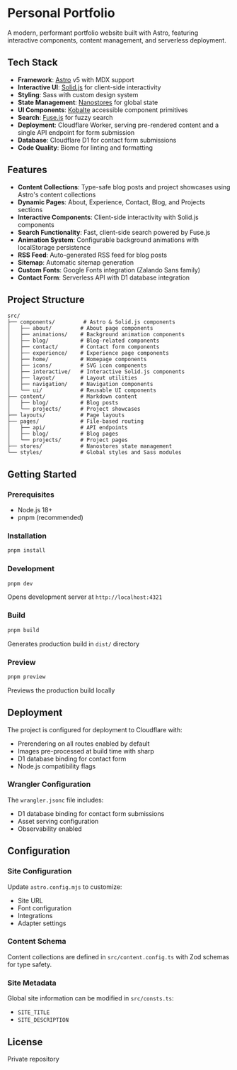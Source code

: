 # Personal Portfolio

A modern, performant portfolio website built with Astro, featuring interactive components, content management, and serverless deployment.

## Tech Stack

- **Framework**: [Astro](https://astro.build) v5 with MDX support
- **Interactive UI**: [Solid.js](https://www.solidjs.com) for client-side interactivity
- **Styling**: Sass with custom design system
- **State Management**: [Nanostores](https://github.com/nanostores/nanostores) for global state
- **UI Components**: [Kobalte](https://kobalte.dev) accessible component primitives
- **Search**: [Fuse.js](https://fusejs.io) for fuzzy search
- **Deployment**: Cloudflare Worker, serving pre-rendered content and a single API endpoint for form submission
- **Database**: Cloudflare D1 for contact form submissions
- **Code Quality**: Biome for linting and formatting

## Features

- **Content Collections**: Type-safe blog posts and project showcases using Astro's content collections
- **Dynamic Pages**: About, Experience, Contact, Blog, and Projects sections
- **Interactive Components**: Client-side interactivity with Solid.js components
- **Search Functionality**: Fast, client-side search powered by Fuse.js
- **Animation System**: Configurable background animations with localStorage persistence
- **RSS Feed**: Auto-generated RSS feed for blog posts
- **Sitemap**: Automatic sitemap generation
- **Custom Fonts**: Google Fonts integration (Zalando Sans family)
- **Contact Form**: Serverless API with D1 database integration

## Project Structure

```
src/
├── components/         # Astro & Solid.js components
│   ├── about/         # About page components
│   ├── animations/    # Background animation components
│   ├── blog/          # Blog-related components
│   ├── contact/       # Contact form components
│   ├── experience/    # Experience page components
│   ├── home/          # Homepage components
│   ├── icons/         # SVG icon components
│   ├── interactive/   # Interactive Solid.js components
│   ├── layout/        # Layout utilities
│   ├── navigation/    # Navigation components
│   └── ui/            # Reusable UI components
├── content/           # Markdown content
│   ├── blog/          # Blog posts
│   └── projects/      # Project showcases
├── layouts/           # Page layouts
├── pages/             # File-based routing
│   ├── api/           # API endpoints
│   ├── blog/          # Blog pages
│   └── projects/      # Project pages
├── stores/            # Nanostores state management
└── styles/            # Global styles and Sass modules
```

## Getting Started

### Prerequisites

- Node.js 18+
- pnpm (recommended)

### Installation

```bash
pnpm install
```

### Development

```bash
pnpm dev
```

Opens development server at `http://localhost:4321`

### Build

```bash
pnpm build
```

Generates production build in `dist/` directory

### Preview

```bash
pnpm preview
```

Previews the production build locally

## Deployment

The project is configured for deployment to Cloudflare with:

- Prerendering on all routes enabled by default
- Images pre-processed at build time with sharp
- D1 database binding for contact form
- Node.js compatibility flags

### Wrangler Configuration

The `wrangler.jsonc` file includes:

- D1 database binding for contact form submissions
- Asset serving configuration
- Observability enabled

## Configuration

### Site Configuration

Update `astro.config.mjs` to customize:

- Site URL
- Font configuration
- Integrations
- Adapter settings

### Content Schema

Content collections are defined in `src/content.config.ts` with Zod schemas for type safety.

### Site Metadata

Global site information can be modified in `src/consts.ts`:

- `SITE_TITLE`
- `SITE_DESCRIPTION`

## License

Private repository
